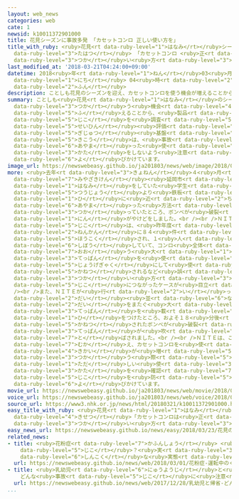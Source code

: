 ```yaml
---
layout: web_news
categories: web
cate: 1
newsid: k10011372901000
title: 花見シーズンに事故多発 「カセットコンロ 正しい使い方を」
title_with_ruby: <ruby>花見<rt data-ruby-level="1">はなみ</rt></ruby>シーズンに<ruby>事故<rt data-ruby-level="5">じこ</rt></ruby><ruby>多発<rt
  data-ruby-level="3">たはつ</rt></ruby> 「カセットコンロ <ruby>正<rt data-ruby-level="1">ただ</rt></ruby>しい<ruby>使<rt
  data-ruby-level="3">つか</rt></ruby>い<ruby>方<rt data-ruby-level="3">かた</rt></ruby>を」
last_modified_at: '2018-03-21T04:24:00+09:00'
datetime: 2018<ruby>年<rt data-ruby-level="1">ねん</rt></ruby>03<ruby>月<rt data-ruby-level="1">がつ</rt></ruby>21<ruby>日<rt
  data-ruby-level="1">にち</rt></ruby> 04<ruby>時<rt data-ruby-level="2">じ</rt></ruby>24<ruby>分<rt
  data-ruby-level="2">ふん</rt></ruby>
description: ことしも花見のシーズンを迎え、カセットコンロを使う機会が増えることから、製品事故を調査しているＮＩＴＥ＝製品評価技術基盤機構は、事故などにつながる誤った使い方をしないよう注意を呼びかけています。
summary: ことしも<ruby>花見<rt data-ruby-level="1">はなみ</rt></ruby>のシーズンを<ruby>迎<rt data-ruby-level="7">むか</rt></ruby>え、カセットコンロを<ruby>使<rt
  data-ruby-level="3">つか</rt></ruby>う<ruby>機会<rt data-ruby-level="4">きかい</rt></ruby>が<ruby>増<rt
  data-ruby-level="5">ふ</rt></ruby>えることから、<ruby>製品<rt data-ruby-level="5">せいひん</rt></ruby><ruby>事故<rt
  data-ruby-level="5">じこ</rt></ruby>を<ruby>調査<rt data-ruby-level="5">ちょうさ</rt></ruby>しているＮＩＴＥ＝<ruby>製品<rt
  data-ruby-level="5">せいひん</rt></ruby><ruby>評価<rt data-ruby-level="5">ひょうか</rt></ruby><ruby>技術<rt
  data-ruby-level="5">ぎじゅつ</rt></ruby><ruby>基盤<rt data-ruby-level="7">きばん</rt></ruby><ruby>機構<rt
  data-ruby-level="5">きこう</rt></ruby>は、<ruby>事故<rt data-ruby-level="5">じこ</rt></ruby>などにつながる<ruby>誤<rt
  data-ruby-level="6">あやま</rt></ruby>った<ruby>使<rt data-ruby-level="3">つか</rt></ruby>い<ruby>方<rt
  data-ruby-level="3">かた</rt></ruby>をしないよう<ruby>注意<rt data-ruby-level="3">ちゅうい</rt></ruby>を<ruby>呼<rt
  data-ruby-level="6">よ</rt></ruby>びかけています。
image_url: https://newswebeasy.github.io/ja201803/news/web/image/2018/03/21/K10011372901_1803202118_1803210424_01_02.jpg
more: <ruby>去年<rt data-ruby-level="3">きょねん</rt></ruby>４<ruby>月<rt data-ruby-level="1">がつ</rt></ruby>、<ruby>宮崎県<rt
  data-ruby-level="7">みやざきけん</rt></ruby><ruby>延岡市<rt data-ruby-level="7">のべおかし</rt></ruby>で<ruby>花見<rt
  data-ruby-level="1">はなみ</rt></ruby>をしていた<ruby>学生<rt data-ruby-level="1">がくせい</rt></ruby>のグループが、<ruby>通常<rt
  data-ruby-level="5">つうじょう</rt></ruby>より<ruby>鉄板<rt data-ruby-level="3">てっぱん</rt></ruby>を<ruby>火<rt
  data-ruby-level="1">ひ</rt></ruby>に<ruby>近<rt data-ruby-level="2">ちか</rt></ruby>づけるという<ruby>誤<rt
  data-ruby-level="6">あやま</rt></ruby>った<ruby>方法<rt data-ruby-level="4">ほうほう</rt></ruby>でカセットコンロを<ruby>使<rt
  data-ruby-level="3">つか</rt></ruby>っていたところ、ボンベが<ruby>破裂<rt data-ruby-level="7">はれつ</rt></ruby>して６<ruby>人<rt
  data-ruby-level="1">にん</rt></ruby>がやけどをしました。<br /><br />ＮＩＴＥによりますと、こうしたカセットコンロの<ruby>事故<rt
  data-ruby-level="5">じこ</rt></ruby>は、<ruby>昨年度<rt data-ruby-level="4">さくねんど</rt></ruby>までの５<ruby>年間<rt
  data-ruby-level="2">ねんかん</rt></ruby>に８４<ruby>件<rt data-ruby-level="5">けん</rt></ruby><ruby>報告<rt
  data-ruby-level="5">ほうこく</rt></ruby>され、１<ruby>人<rt data-ruby-level="1">にん</rt></ruby>が<ruby>死亡<rt
  data-ruby-level="6">しぼう</rt></ruby>していて、コンロ<ruby>全体<rt data-ruby-level="3">ぜんたい</rt></ruby>を<ruby>覆<rt
  data-ruby-level="7">おお</rt></ruby>う<ruby>大<rt data-ruby-level="1">おお</rt></ruby>きな<ruby>鉄板<rt
  data-ruby-level="3">てっぱん</rt></ruby>を<ruby>使<rt data-ruby-level="3">つか</rt></ruby>ったり、「ごとく」を<ruby>上下逆<rt
  data-ruby-level="5">じょうげぎゃく</rt></ruby>にして<ruby>使<rt data-ruby-level="3">つか</rt></ruby>ったりしてボンベが<ruby>過熱<rt
  data-ruby-level="5">かねつ</rt></ruby>されるなど<ruby>誤<rt data-ruby-level="6">あやま</rt></ruby>った<ruby>使<rt
  data-ruby-level="3">つか</rt></ruby>い<ruby>方<rt data-ruby-level="3">かた</rt></ruby>が<ruby>事故<rt
  data-ruby-level="5">じこ</rt></ruby>につながったケースが<ruby>目立<rt data-ruby-level="1">めだ</rt></ruby>っているということです。<br
  /><br />また、ＮＩＴＥが<ruby>行<rt data-ruby-level="2">い</rt></ruby>った<ruby>実験<rt data-ruby-level="4">じっけん</rt></ruby>では、カセットコンロを２<ruby>台<rt
  data-ruby-level="2">だい</rt></ruby><ruby>並<rt data-ruby-level="6">なら</rt></ruby>べ、２<ruby>台<rt
  data-ruby-level="2">だい</rt></ruby>をまたぐ<ruby>大<rt data-ruby-level="1">おお</rt></ruby>きな<ruby>鉄板<rt
  data-ruby-level="3">てっぱん</rt></ruby>を<ruby>載<rt data-ruby-level="7">の</rt></ruby>せて<ruby>火<rt
  data-ruby-level="1">ひ</rt></ruby>をつけたところ、およそ１８<ruby>分後<rt data-ruby-level="2">ふんご</rt></ruby>に<ruby>過熱<rt
  data-ruby-level="5">かねつ</rt></ruby>されたボンベが<ruby>破裂<rt data-ruby-level="7">はれつ</rt></ruby>し<ruby>鉄板<rt
  data-ruby-level="3">てっぱん</rt></ruby>が<ruby>吹<rt data-ruby-level="7">ふ</rt></ruby>き<ruby>飛<rt
  data-ruby-level="7">と</rt></ruby>ばされました。<br /><br />ＮＩＴＥは、ことしも<ruby>花見<rt data-ruby-level="1">はなみ</rt></ruby>のシーズンを<ruby>迎<rt
  data-ruby-level="7">むか</rt></ruby>え、カセットコンロを<ruby>使<rt data-ruby-level="3">つか</rt></ruby>う<ruby>機会<rt
  data-ruby-level="4">きかい</rt></ruby>が<ruby>増<rt data-ruby-level="5">ふ</rt></ruby>えることから、「コンロを<ruby>使<rt
  data-ruby-level="3">つか</rt></ruby>う<ruby>際<rt data-ruby-level="5">さい</rt></ruby>には<ruby>正<rt
  data-ruby-level="1">ただ</rt></ruby>しい<ruby>使<rt data-ruby-level="3">つか</rt></ruby>い<ruby>方<rt
  data-ruby-level="3">かた</rt></ruby>を<ruby>確認<rt data-ruby-level="7">かくにん</rt></ruby>して<ruby>事故<rt
  data-ruby-level="5">じこ</rt></ruby>を<ruby>防<rt data-ruby-level="5">ふせ</rt></ruby>いでほしい」と<ruby>呼<rt
  data-ruby-level="6">よ</rt></ruby>びかけています。
movie_url: https://newswebeasy.github.io/ja201803/news/web/movie/2018/03/21/k10011372901_201803210523_201803210525.mp4
voice_url: https://newswebeasy.github.io/ja201803/news/web/voice/2018/03/21/k10011372901_201803210523_201803210525.mp3
source_url: https://www3.nhk.or.jp/news/html/20180321/k10011372901000.html
easy_title_with_ruby: <ruby>花見<rt data-ruby-level="1">はなみ</rt></ruby>の<ruby>季節<rt
  data-ruby-level="4">きせつ</rt></ruby>「カセットコンロは<ruby>正<rt data-ruby-level="1">ただ</rt></ruby>しい<ruby>使<rt
  data-ruby-level="3">つか</rt></ruby>い<ruby>方<rt data-ruby-level="3">かた</rt></ruby>をして」
easy_news_url: https://newswebeasy.github.io/news/easy/2018/03/23/花見の季節カセットコンロは正しい使い方をして
related_news:
- title: <ruby>花粉症<rt data-ruby-level="7">かふんしょう</rt></ruby> <ruby>運転中<rt data-ruby-level="3">うんてんちゅう</rt></ruby>のくしゃみで<ruby>事故<rt
    data-ruby-level="5">じこ</rt></ruby>？<ruby>実<rt data-ruby-level="3">じつ</rt></ruby>は<ruby>深刻<rt
    data-ruby-level="6">しんこく</rt></ruby>な<ruby>実態<rt data-ruby-level="5">じったい</rt></ruby>
  url: https://newswebeasy.github.io/news/web/2018/03/01/花粉症-運転中のくしゃみで事故実は深刻な実態
- title: <ruby>乳幼児<rt data-ruby-level="6">にゅうようじ</rt></ruby>と<ruby>帰省<rt data-ruby-level="4">きせい</rt></ruby>
    どんな<ruby>事故<rt data-ruby-level="5">じこ</rt></ruby>に<ruby>注意<rt data-ruby-level="3">ちゅうい</rt></ruby>
  url: https://newswebeasy.github.io/news/web/2017/12/28/乳幼児と帰省-どんな事故に注意
...
```

